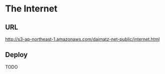 # The Internet

## URL

<http://s3-ap-northeast-1.amazonaws.com/daimatz-net-public/internet.html>

## Deploy

TODO
